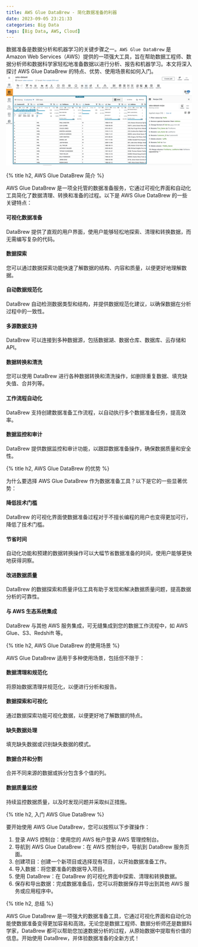 ```yaml
---
title: AWS Glue DataBrew - 简化数据准备的利器
date: 2023-09-05 23:21:33
categories: Big Data
tags: [Big Data, AWS, Cloud]
---
```


数据准备是数据分析和机器学习的关键步骤之一。`AWS Glue DataBrew` 是 Amazon Web Services（AWS）提供的一项强大工具，旨在帮助数据工程师、数据分析师和数据科学家轻松地准备数据以进行分析、报告和机器学习。本文将深入探讨 AWS Glue DataBrew 的特点、优势、使用场景和如何入门。
![AWS Glue DataBrew](/assets/images/aws/aws-glue-databrew.webp)

{% title h2, AWS Glue DataBrew 简介 %}

AWS Glue DataBrew 是一项全托管的数据准备服务，它通过可视化界面和自动化工具简化了数据清理、转换和准备的过程。以下是 AWS Glue DataBrew 的一些关键特点：

#### 可视化数据准备
DataBrew 提供了直观的用户界面，使用户能够轻松地探索、清理和转换数据，而无需编写复杂的代码。

#### 数据探索
您可以通过数据探索功能快速了解数据的结构、内容和质量，以便更好地理解数据。

#### 自动数据规范化
DataBrew 自动检测数据类型和结构，并提供数据规范化建议，以确保数据在分析过程中的一致性。

#### 多源数据支持
DataBrew 可以连接到多种数据源，包括数据湖、数据仓库、数据库、云存储和 API。

#### 数据转换和清洗
您可以使用 DataBrew 进行各种数据转换和清洗操作，如删除重复数据、填充缺失值、合并列等。

#### 工作流程自动化
DataBrew 支持创建数据准备工作流程，以自动执行多个数据准备任务，提高效率。

#### 数据监控和审计
DataBrew 提供数据监控和审计功能，以跟踪数据准备操作，确保数据质量和安全性。

{% title h2, AWS Glue DataBrew 的优势 %}

为什么要选择 AWS Glue DataBrew 作为数据准备工具？以下是它的一些显著优势：

#### 降低技术门槛
DataBrew 的可视化界面使数据准备过程对于不擅长编程的用户也变得更加可行，降低了技术门槛。

#### 节省时间
自动化功能和预建的数据转换操作可以大幅节省数据准备的时间，使用户能够更快地获得洞察。

#### 改进数据质量
DataBrew 的数据探索和质量评估工具有助于发现和解决数据质量问题，提高数据分析的可靠性。

#### 与 AWS 生态系统集成
DataBrew 与其他 AWS 服务集成，可无缝集成到您的数据工作流程中，如 AWS Glue、S3、Redshift 等。

{% title h2, AWS Glue DataBrew 的使用场景 %}

AWS Glue DataBrew 适用于多种使用场景，包括但不限于：

#### 数据清理和规范化
将原始数据清理并规范化，以便进行分析和报告。

#### 数据探索和可视化
通过数据探索功能可视化数据，以便更好地了解数据的特点。

#### 缺失数据处理
填充缺失数据或识别缺失数据的模式。

#### 数据合并和分割
合并不同来源的数据或拆分包含多个值的列。

#### 数据质量监控
持续监控数据质量，以及时发现问题并采取纠正措施。

{% title h2, 入门 AWS Glue DataBrew %}

要开始使用 AWS Glue DataBrew，您可以按照以下步骤操作：

1. 登录 AWS 控制台：使用您的 AWS 帐户登录 AWS 管理控制台。
2. 导航到 AWS Glue DataBrew：在 AWS 控制台中，导航到 DataBrew 服务页面。
3. 创建项目：创建一个新项目或选择现有项目，以开始数据准备工作。
4. 导入数据：将您要准备的数据导入项目。
5. 使用 DataBrew：在 DataBrew 的可视化界面中探索、清理和转换数据。
6. 保存和导出数据：完成数据准备后，您可以将数据保存并导出到其他 AWS 服务或应用程序中。

{% title h2, 总结 %}

AWS Glue DataBrew 是一项强大的数据准备工具，它通过可视化界面和自动化功能使数据准备变得更加容易和高效。无论您是数据工程师、数据分析师还是数据科学家，DataBrew 都可以帮助您加速数据分析的过程，从原始数据中提取有价值的信息。开始使用 DataBrew，并体验数据准备的全新方式！
